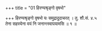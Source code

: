 +++
title = "01 हिरण्यश्रृङ्गो वृषभो"

+++
हिरण्यश्रृङ्गो वृषभो यः समुद्रादुदाचरत् । तु. शौ.सं. ४.५  
तेना सहस्येना वयं नि जनान्त्स्वापयामसि ॥ १ ॥